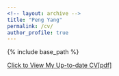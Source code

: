 ```yaml
---
<!-- layout: archive -->
title: "Peng Yang"
permalink: /cv/
author_profile: true
---
```


{% include base_path %}

[Click to View My Up-to-date CV[pdf]](https://pengyang0411.github.io/files/Peng_Yang_CV.pdf)
